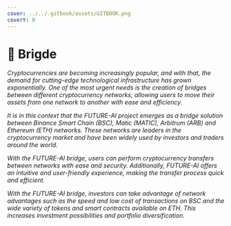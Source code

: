 ```yaml
---
cover: ../../.gitbook/assets/GITBOOK.png
coverY: 0
---
```


# 🔹 Brigde

_Cryptocurrencies are becoming increasingly popular, and with that, the demand for cutting-edge technological infrastructure has grown exponentially. One of the most urgent needs is the creation of bridges between different cryptocurrency networks, allowing users to move their assets from one network to another with ease and efficiency._

_It is in this context that the FUTURE-AI project emerges as a bridge solution between Binance Smart Chain (BSC), Matic (MATIC), Arbitrum (ARB) and Ethereum (ETH) networks. These networks are leaders in the cryptocurrency market and have been widely used by investors and traders around the world._

_With the FUTURE-AI bridge, users can perform cryptocurrency transfers between networks with ease and security. Additionally, FUTURE-AI offers an intuitive and user-friendly experience, making the transfer process quick and efficient._

_With the FUTURE-AI bridge, investors can take advantage of network advantages such as the speed and low cost of transactions on BSC and the wide variety of tokens and smart contracts available on ETH. This increases investment possibilities and portfolio diversification._

<figure><img src="../../.gitbook/assets/Captura de Tela 2023-02-26 às 23.40.34.png" alt=""><figcaption></figcaption></figure>
